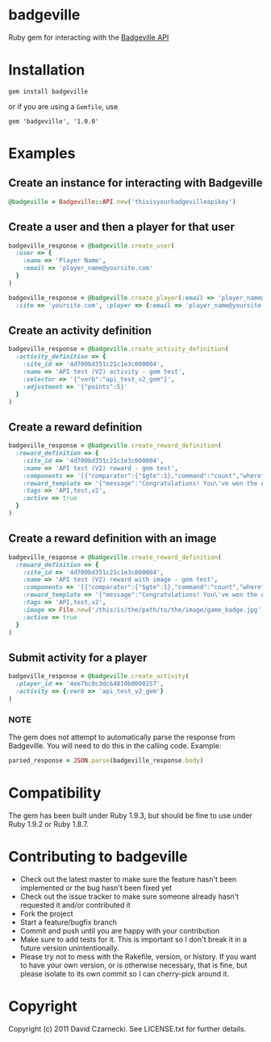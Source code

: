 # badgeville

Ruby gem for interacting with the [Badgeville API](http://rules.badgeville.com/display/doc/2.0+Core+API+Documentation)

# Installation

`gem install badgeville`

or if you are using a `Gemfile`, use

`gem 'badgeville', '1.0.0'`

# Examples

## Create an instance for interacting with Badgeville

```ruby
@badgeville = Badgeville::API.new('thisisyourbadgevilleapikey')
```

## Create a user and then a player for that user

```ruby
badgeville_response = @badgeville.create_user(
  :user => {
    :name => 'Player Name', 
    :email => 'player_name@yoursite.com'
  }
)

badgeville_response = @badgeville.create_player(:email => 'player_name@yoursite.com', 
  :site => 'yoursite.com', :player => {:email => 'player_name@yoursite.com'}, :verbose => true)
```

## Create an activity definition

```ruby
badgeville_response = @badgeville.create_activity_definition(
  :activity_definition => {
    :site_id => '4d700bd351c21c1e3c000004',
    :name => 'API test (V2) activity - gem test',
    :selector => '{"verb":"api_test_v2_gem"}',
    :adjustment => '{"points":5}'
  }
)
```

## Create a reward definition

```ruby
badgeville_response = @badgeville.create_reward_definition(
  :reward_definition => {
    :site_id => '4d700bd351c21c1e3c000004',
    :name => 'API test (V2) reward - gem test',
    :components => '[{"comparator":{"$gte":1},"command":"count","where":{"verb":"api_test_v2_gem","user_id":"%user_id","site_id":"%site_id"}}]',
    :reward_template => '{"message":"Congratulations! You\'ve won the API test V2 badge!"}',
    :tags => 'API,test,v2',
    :active => true
  }
)
```
 
## Create a reward definition with an image

```ruby
badgeville_response = @badgeville.create_reward_definition(
  :reward_definition => {
    :site_id => '4d700bd351c21c1e3c000004',
    :name => 'API test (V2) reward with image - gem test',
    :components => '[{"comparator":{"$gte":1},"command":"count","where":{"verb":"api_test_v2_image","user_id":"%user_id","site_id":"%site_id"}}]',
    :reward_template => '{"message":"Congratulations! You\'ve won the API test V2 badge with an image!"}',
    :tags => 'API,test,v2',
    :image => File.new('/this/is/the/path/to/the/image/game_badge.jpg'),
    :active => true
  }
)
```

## Submit activity for a player

```ruby
badgeville_response = @badgeville.create_activity(
  :player_id => '4ee7bc0c3dc64810b0000157',
  :activity => {:verb => 'api_test_v2_gem'}
)
```

### NOTE

The gem does not attempt to automatically parse the response from Badgeville. You will need to do this in the calling code. Example:

```ruby
parsed_response = JSON.parse(badgeville_response.body)
```

# Compatibility

The gem has been built under Ruby 1.9.3, but should be fine to use under Ruby 1.9.2 or Ruby 1.8.7.

# Contributing to badgeville
 
* Check out the latest master to make sure the feature hasn't been implemented or the bug hasn't been fixed yet
* Check out the issue tracker to make sure someone already hasn't requested it and/or contributed it
* Fork the project
* Start a feature/bugfix branch
* Commit and push until you are happy with your contribution
* Make sure to add tests for it. This is important so I don't break it in a future version unintentionally.
* Please try not to mess with the Rakefile, version, or history. If you want to have your own version, or is otherwise necessary, that is fine, but please isolate to its own commit so I can cherry-pick around it.

# Copyright

Copyright (c) 2011 David Czarnecki. See LICENSE.txt for further details.